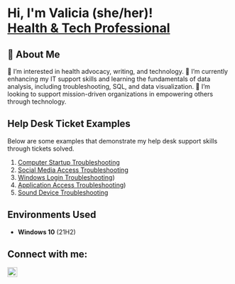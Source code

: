 <h1>Hi, I'm Valicia (she/her)! <br/><a href="https://www.linkedin.com/in/vbfrance/">Health & Tech Professional</a></h1>

<h2>👋 About Me</h2>
👀 I’m interested in health advocacy, writing, and technology. 🌱 I’m currently enhancing my IT support skills and learning the fundamentals of data analysis, including troubleshooting, SQL, and data visualization. 💞️ I’m looking to support mission-driven organizations in empowering others through technology.
<br />

<h2>Help Desk Ticket Examples</h2>
Below are some examples that demonstrate my help desk support skills through tickets solved.

1. [Computer Startup Troubleshooting](./Ticket%20%231002%20-%20The%20computer%20will%20not%20turn%20on.docx) 
2. [Social Media Access Troubleshooting](./Ticket%20%231003%20-%20Facebook%20is%20gone.docx)
3. [Windows Login Troubleshooting](./Ticket%20%231004%20-%20Windows%20login%20issue.docx))
4. [Application Access Troubleshooting](./Ticket%20%231005%20-%20Skype%20is%20not%20working.docx))
5. [Sound Device Troubleshooting](/Ticket%20%231007%20-%20No%20sound.docx)

<h2>Environments Used </h2>

- <b>Windows 10</b> (21H2)

<h2>Connect with me:</h2>

[<img align="left" alt="JoshMadakor | LinkedIn" width="22px" src="https://cdn.jsdelivr.net/npm/simple-icons@v3/icons/linkedin.svg" />][linkedin]

[linkedin]: https://linkedin.com/in/vbfrance

<!--
 ```diff
- text in red
+ text in green
! text in orange
# text in gray
@@ text in purple (and bold)@@
```
--!>

<!--
**vbfrance/vbrance** is a ✨ _special_ ✨ repository because its `README.md` (this file) appears on your GitHub profile.

Here are some ideas to get you started:

- 🔭 I’m currently working on ...
- 🌱 I’m currently learning ...
- 👯 I’m looking to collaborate on ...
- 🤔 I’m looking for help with ...
- 💬 Ask me about ...
- 📫 How to reach me: ...
- 😄 Pronouns: ...
- ⚡ Fun fact: ...
-->
